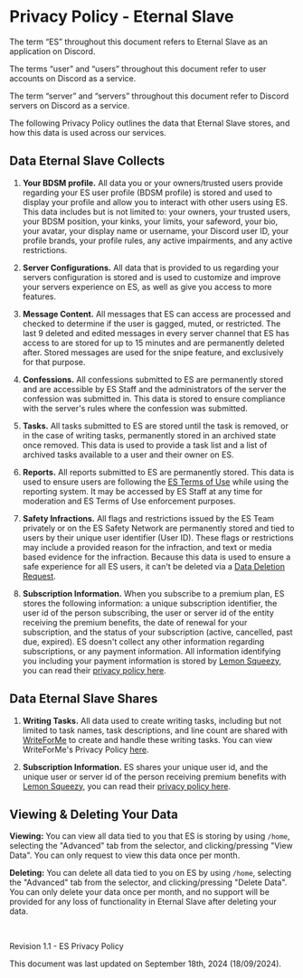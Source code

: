 # Privacy Policy - Eternal Slave
The term “ES” throughout this document refers to Eternal Slave as an application on Discord.

The terms “user” and “users” throughout this document refer to user accounts on Discord as a service.

The term “server” and “servers” throughout this document refer to Discord servers on Discord as a service.

The following Privacy Policy outlines the data that Eternal Slave stores, and how this data is used across our services.


## Data Eternal Slave Collects
1. **Your BDSM profile.** All data you or your owners/trusted users provide regarding your ES user profile (BDSM profile) is stored and used to display your
profile and allow you to interact with other users using ES. This data includes but is not limited to: your owners, your trusted users, your BDSM position,
your kinks, your limits, your safeword, your bio, your avatar, your display name or username, your Discord user ID,
your profile brands, your profile rules, any active impairments, and any active restrictions.

2. **Server Configurations.** All data that is provided to us regarding your servers configuration is stored and is
used to customize and improve your servers experience on ES, as well as give you access to more features.

3. **Message Content.** All messages that ES can access are processed and checked to determine if the user is gagged, muted, or restricted.
The last 9 deleted and edited messages in every server channel that ES has access to are stored for up to 15 minutes and are permanently deleted after.
Stored messages are used for the snipe feature, and exclusively for that purpose.

4. **Confessions.** All confessions submitted to ES are permanently stored and are accessible by ES Staff and the administrators of the server
the confession was submitted in. This data is stored to ensure compliance with the server's rules where the confession was submitted.

5. **Tasks.** All tasks submitted to ES are stored until the task is removed, or in the case of writing tasks, permanently stored in an archived state once removed.
This data is used to provide a task list and a list of archived tasks available to a user and their owner on ES.

6. **Reports.** All reports submitted to ES are permanently stored. This data is used to ensure users are following the [ES Terms of Use](/legal/terms)
while using the reporting system. It may be accessed by ES Staff at any time for moderation and ES Terms of Use enforcement purposes.

7. **Safety Infractions.** All flags and restrictions issued by the ES Team privately or on the ES Safety Network are permanently stored and tied to users by
their unique user identifier (User ID). These flags or restrictions may include a provided reason for the infraction, and text or media based evidence for the
infraction. Because this data is used to ensure a safe experience for all ES users, it can't be deleted via a [Data Deletion Request](#viewing--deleting-your-data).

8. **Subscription Information.** When you subscribe to a premium plan, ES stores the following information: a unique subscription identifier,
the user id of the person subscribing, the user or server id of the entity receiving the premium benefits, the date of renewal for your subscription,
and the status of your subscription (active, cancelled, past due, expired). ES doesn't collect any other information regarding subscriptions,
or any payment information. All information identifying you including your payment information is stored by [Lemon Squeezy](https://lemonsqueezy.com),
you can read their [privacy policy here](https://www.lemonsqueezy.com/privacy).


## Data Eternal Slave Shares
1. **Writing Tasks.** All data used to create writing tasks, including but not limited to task names, task descriptions,
and line count are shared with [WriteForMe](https://writeforme.org) to create and handle these writing tasks.
You can view WriteForMe's Privacy Policy [here](https://writeforme.org/terms).

2. **Subscription Information.** ES shares your unique user id, and the unique user or server id of the person receiving premium benefits with
[Lemon Squeezy](https://lemonsqueezy.com), you can read their [privacy policy here](https://www.lemonsqueezy.com/privacy).

## Viewing & Deleting Your Data
**Viewing:** You can view all data tied to you that ES is storing by using `/home`, selecting the "Advanced" tab from the selector, and clicking/pressing "View Data".
You can only request to view this data once per month.

**Deleting:** You can delete all data tied to you on ES by using `/home`, selecting the "Advanced" tab from the selector, and clicking/pressing "Delete Data".
You can only delete your data once per month, and no support will be provided for any loss of functionality in Eternal Slave after deleting your data.

<br/>

Revision 1.1 - ES Privacy Policy

This document was last updated on September 18th, 2024 (18/09/2024).
